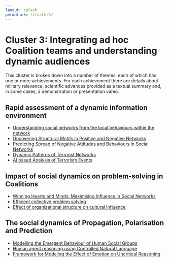```yaml
---
layout: splash
permalink: /cluster3/
---
```


# Cluster 3: Integrating ad hoc Coalition teams and understanding dynamic audiences
This cluster is broken down into a number of themes, each of which has one or more achievements.  For each
achievement there are details about military relevance, scientific advances provided as a textual summary
and, in some cases, a demonstration or presentation video.

## Rapid assessment of a dynamic information environment
* [Understanding social networks from the local behaviours within the network](/3a03/)
* [Uncovering Structural Motifs in Positive and Negative Networks](/3a05/)
* [Predicting Spread of Negative Attitudes and Behaviours in Social Networks](/3a06/)
* [Dynamic Patterns of Terrorist Networks](/3a10/)
* [AI based Analysis of Terrorism Events](/3a13/)

## Impact of social dynamics on problem-solving in Coalitions
* [Winning Hearts and Minds: Maximising Influence in Social Networks](/3b01/)
* [Efficient collective problem solving](/3b02/)
* [Effect of organizational structure on cultural influence](/3b03/)
  
## The social dynamics of Propagation, Polarisation and Prediction
* [Modelling the Emergent Behaviour of Human Social Groups](/3c01/)
* [Human agent reasoning using Controlled Natural Language](/3a04/)
* [Framework for Modeling the Effect of Emotion on Uncritical Reasoning](/3a05/)
